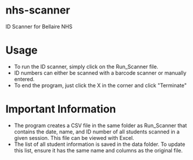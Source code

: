 # nhs-scanner
ID Scanner for Bellaire NHS

# Usage
- To run the ID scanner, simply click on the Run_Scanner file.
- ID numbers can either be scanned with a barcode scanner or manually entered.
- To end the program, just click the X in the corner and click "Terminate"

# Important Information
- The program creates a CSV file in the same folder as Run_Scanner that contains the date, name, and ID number of all students scanned in a given session. This file can be viewed with Excel.
- The list of all student information is saved in the data folder. To update this list, ensure it has the same name and columns as the original file.
